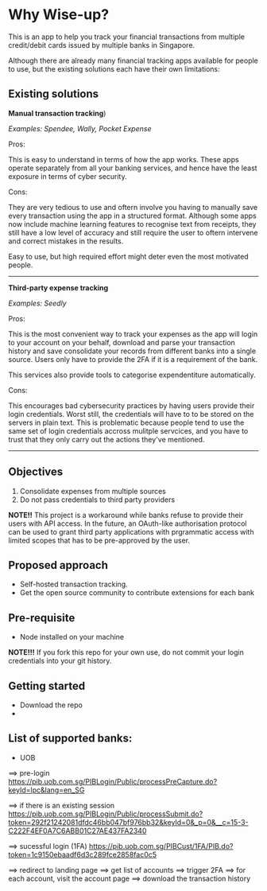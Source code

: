 # Why Wise-up?

This is an app to help you track your financial transactions from multiple credit/debit cards issued by multiple banks in Singapore.

Although there are already many financial tracking apps available for people to use, but the existing solutions each have their own limitations:

## Existing solutions

**Manual transaction tracking**)

*Examples: Spendee, Wally, Pocket Expense*

Pros:

This is easy to understand in terms of how the app works. These apps operate separately from all your banking services, and hence have the least exposure in terms of cyber security. 

Cons:

They are very tedious to use and oftern involve you having to manually save every transaction using the app in a structured format. Although some apps now include machine learning features to recognise text from receipts, they still have a low level of accuracy and still require the user to oftern intervene and correct mistakes in the results. 

Easy to use, but high required effort might deter even the most motivated people.

---

**Third-party expense tracking**

*Examples: Seedly*

Pros:

This is the most convenient way to track your expenses as the app will login to your account on your behalf, download and parse your transaction history and save consolidate your records from different banks into a single source. Users only have to provide the 2FA if it is a requirement of the bank. 

This services also provide tools to categorise expendentiture automatically.

Cons:

This encourages bad cybersecurity practices by having users provide their login credentials. Worst still, the credentials will have to to be stored on the servers in plain text. This is problematic because people tend to use the same set of login credentials accross mulitple servcices, and you have to trust that they only carry out the actions they've mentioned. 

---

## Objectives

1. Consolidate expenses from multiple sources
2. Do not pass credentials to third party providers

**NOTE!!** This project is a workaround while banks refuse to provide their users with API access. In the future, an OAuth-like authorisation protocol can be used to grant third party applications with prgrammatic access with limited scopes that has to be pre-approved by the user.

## Proposed approach

- Self-hosted transaction tracking.
- Get the open source community to contribute extensions for each bank

## Pre-requisite
- Node installed on your machine

**NOTE!!!** If you fork this repo for your own use, do not commit your login credentials into your git history.

## Getting started
- Download the repo
- 

## List of supported banks:

- UOB



==> pre-login
https://pib.uob.com.sg/PIBLogin/Public/processPreCapture.do?keyId=lpc&lang=en_SG

==> if there is an existing session
https://pib.uob.com.sg/PIBLogin/Public/processSubmit.do?token=292f21242081dfdc46bb047bf976bb32&keyId=0&_p=0&__c=15-3-C222F4EF0A7C6ABB01C27AE437FA2340

==> sucessful login (1FA)
https://pib.uob.com.sg/PIBCust/1FA/PIB.do?token=1c9150ebaadf6d3c289fce2858fac0c5

==> redirect to landing page
==> get list of accounts
==> trigger 2FA 
==> for each account, visit the account page
==> download the transaction history

